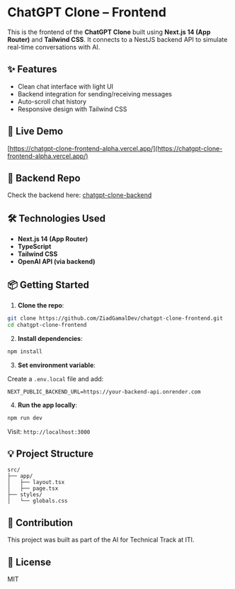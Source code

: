 # ChatGPT Clone – Frontend

This is the frontend of the **ChatGPT Clone** built using **Next.js 14 (App Router)** and **Tailwind CSS**. It connects to a NestJS backend API to simulate real-time conversations with AI.

## ✨ Features

- Clean chat interface with light UI
- Backend integration for sending/receiving messages
- Auto-scroll chat history
- Responsive design with Tailwind CSS

## 🔗 Live Demo

[https://chatgpt-clone-frontend-alpha.vercel.app/](https://chatgpt-clone-frontend-alpha.vercel.app/)

## 🚀 Backend Repo

Check the backend here: [chatgpt-clone-backend](https://github.com/ZiadGamalDev/chatgpt-clone-backend)

## 🛠️ Technologies Used

- **Next.js 14 (App Router)**
- **TypeScript**
- **Tailwind CSS**
- **OpenAI API (via backend)**

## 📦 Getting Started

1. **Clone the repo**:

```bash
git clone https://github.com/ZiadGamalDev/chatgpt-clone-frontend.git
cd chatgpt-clone-frontend
```

2. **Install dependencies**:

```bash
npm install
```

3. **Set environment variable**:

Create a `.env.local` file and add:

```env
NEXT_PUBLIC_BACKEND_URL=https://your-backend-api.onrender.com
```

4. **Run the app locally**:

```bash
npm run dev
```

Visit: `http://localhost:3000`

## 💡 Project Structure

```
src/
├── app/
│   ├── layout.tsx
│   ├── page.tsx
├── styles/
│   └── globals.css
```

## 🤝 Contribution

This project was built as part of the AI for Technical Track at ITI.

## 📄 License

MIT
